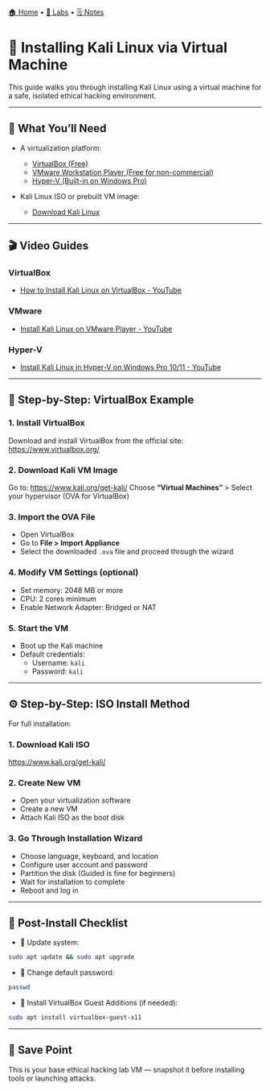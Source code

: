 [🏠 Home](../README.md) • [🧪 Labs](../labs/) • [🗒️ Notes](../notes/)

# 🐉 Installing Kali Linux via Virtual Machine

This guide walks you through installing Kali Linux using a virtual machine for a safe, isolated ethical hacking environment.

---

## 🧰 What You’ll Need

- A virtualization platform:
  - [VirtualBox (Free)](https://www.virtualbox.org/)
  - [VMware Workstation Player (Free for non-commercial)](https://www.vmware.com/products/workstation-player.html)
  - [Hyper-V (Built-in on Windows Pro)](https://learn.microsoft.com/en-us/virtualization/hyper-v-on-windows/about/)

- Kali Linux ISO or prebuilt VM image:
  - [Download Kali Linux](https://www.kali.org/get-kali/)

---

## 🎬 Video Guides

### VirtualBox
- [How to Install Kali Linux on VirtualBox - YouTube](https://youtu.be/MPkni85O9JA?si=QzJ1n1kNSqNcqeb3)

### VMware
- [Install Kali Linux on VMware Player - YouTube](https://youtu.be/pwYH0NNWWzU?si=rMVHKd75WRsN7odS)

### Hyper-V
- [Install Kali Linux in Hyper-V on Windows Pro 10/11 - YouTube](https://youtu.be/_L4raAF7T2U?si=a8V9OjPOcicIxXzp)

---

## 🧭 Step-by-Step: VirtualBox Example

### 1. Install VirtualBox
Download and install VirtualBox from the official site: https://www.virtualbox.org/

### 2. Download Kali VM Image
Go to: https://www.kali.org/get-kali/
Choose **“Virtual Machines”** > Select your hypervisor (OVA for VirtualBox)

### 3. Import the OVA File
- Open VirtualBox
- Go to **File > Import Appliance**
- Select the downloaded `.ova` file and proceed through the wizard

### 4. Modify VM Settings (optional)
- Set memory: 2048 MB or more
- CPU: 2 cores minimum
- Enable Network Adapter: Bridged or NAT

### 5. Start the VM
- Boot up the Kali machine
- Default credentials:
  - Username: `kali`
  - Password: `kali`

---

## ⚙️ Step-by-Step: ISO Install Method

For full installation:

### 1. Download Kali ISO
https://www.kali.org/get-kali/

### 2. Create New VM
- Open your virtualization software
- Create a new VM
- Attach Kali ISO as the boot disk

### 3. Go Through Installation Wizard
- Choose language, keyboard, and location
- Configure user account and password
- Partition the disk (Guided is fine for beginners)
- Wait for installation to complete
- Reboot and log in

---

## 🔐 Post-Install Checklist

- 🔄 Update system:
```bash
sudo apt update && sudo apt upgrade
```

- 👤 Change default password:
```bash
passwd
```

- 🔧 Install VirtualBox Guest Additions (if needed):
```bash
sudo apt install virtualbox-guest-x11
```

---

## 📂 Save Point

This is your base ethical hacking lab VM — snapshot it before installing tools or launching attacks.

